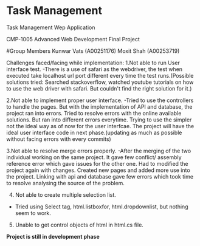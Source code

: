 # Task Management
 Task Management Wep Application

 CMP-1005 Advanced Web Development Final Project
 
#Group Members
 Kunwar Vats (A00251176)
 Moxit Shah (A00253719)


Challenges faced/facing while implementation:
1.Not able to run User interface test.
-There is a use of safari as the webdriver, the test when executed take localhost url port different every time the test runs.(Possible solutions tried: Searched stackoverflow, watched youtube tutorials on how to use the web driver with safari. But couldn't find the right solution for it.)

2.Not able to implement proper user interface.
-Tried to use the controllers to handle the pages. But with the implementation of API and database, the project ran into errors. Tried to resolve errors with the online available solutions. But ran into different errors everytime. Trying to use the simpler not the ideal way as of now for the user interfcae. The project will have the ideal user interface code in next phase.(updating as much as possible without facing errors with every commits)

3.Not able to resolve merge errors properly.
-After the merging of the two individual working on the same project. It gave few conflict/ assembly reference error which gave issues for the other one. Had to modified the project again with changes. Created new pages and added more use into the project. Linking with api and database gave few errors which took time to resolve analysing the source of the problem. 

4. Not able to create multiple selection list.
- Tried using Select tag, html.listboxfor, html.dropdownlist, but nothing seem to work.

5. Unable to get control objects of html in html.cs file.


**Project is still in development phase** 
